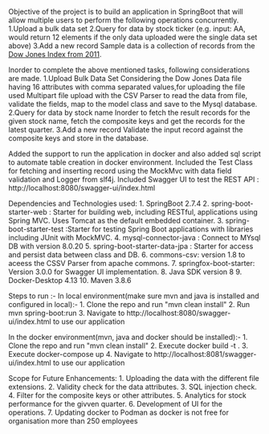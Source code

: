 Objective of the project is to build an application in SpringBoot that will allow multiple users to perform the following operations concurrently.
1.Upload a bulk data set
2.Query for data by stock ticker (e.g. input: AA, would return 12 elements if the only data uploaded were the single data set above)
3.Add a new record
Sample data is a collection of records from the [Dow Jones Index from 2011](http://archive.ics.uci.edu/ml/datasets/Dow+Jones+Index#). 

Inorder to complete the above mentioned tasks, following considerations are made.
1.Upload Bulk Data Set
Considering the Dow Jones Data file having 16 attributes with comma separated values,for uploading the file used Multipart file upload with the CSV Parser to read the data from file, validate the fields, map to the model class and save to the Mysql database.  
2.Query for data by stock name
Inorder to fetch the result records for the given stock name, fetch the composite keys and get the records for the latest quarter.
3.Add a new record
Validate the input record against the composite keys and store in the database.

Added the support to run the application in docker and also added sql script to automate table creation in docker environment.
Included the Test Class for fetching and inserting record using the MockMvc with data field validation and Logger from slf4j.
Included Swagger UI to test the REST API : http://localhost:8080/swagger-ui/index.html


Dependencies and Technologies used:
	1. SpringBoot 2.7.4
	2. spring-boot-starter-web : Starter for building web, including RESTful, applications using Spring MVC. Uses Tomcat as the default embedded container.
	3. spring-boot-starter-test :Starter for testing Spring Boot applications with libraries including JUnit with MockMVC.
	4. mysql-connector-java : Connect to MYsql DB with version 8.0.20
	5. spring-boot-starter-data-jpa : Starter for access and persist data between class and DB.
	6. commons-csv: version 1.8 to aceess the CSSV Parser from apache commons.
	7. springfox-boot-starter: Version 3.0.0 for Swagger UI implementation.
	8. Java SDK version 8 
	9. Docker-Desktop 4.13
	10. Maven 3.8.6

Steps to run :-
In local environment(make sure mvn and java is installed and configured in local):-
	1. Clone the repo and run "mvn clean install"
	2. Run mvn spring-boot:run
	3. Navigate to http://localhost:8080/swagger-ui/index.html to use our application
	
In the docker environment(mvn, java and docker should be installed):-
	1. Clone the repo and run "mvn clean install"
	2. Execute docker build -t <image-name> .
	3. Execute docker-compose up
	4. Navigate to http://localhost:8081/swagger-ui/index.html to use our application


Scope for Future Enhancements:
	1. Uploading the data with the different file extensions.
	2. Validity check for the data attributes.
	3. SQL injection check.
	4. Filter for the composite keys or other attributes.
	5. Analytics for stock performance for the givven quarter.
	6. Development of UI for the operations.
	7. Updating docker to Podman as docker is not free for organisation more than 250 employees 
